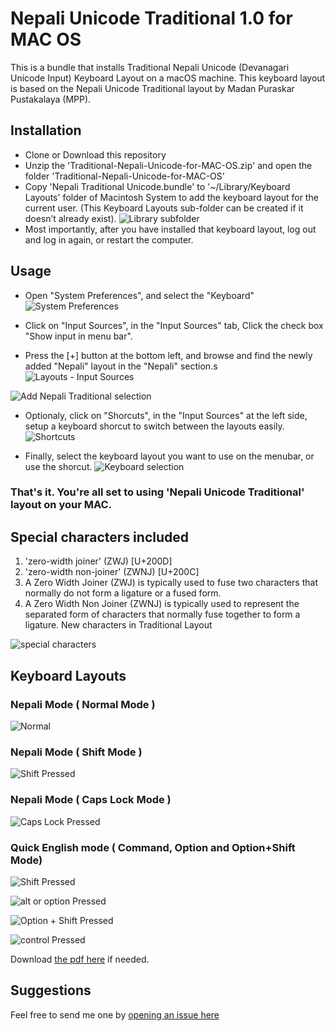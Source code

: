 # Nepali Unicode Traditional 1.0 for MAC OS


This is a bundle that installs Traditional Nepali Unicode (Devanagari Unicode Input) Keyboard Layout on a macOS machine.
This keyboard layout is based on the Nepali Unicode Traditional layout by Madan Puraskar Pustakalaya (MPP).


## Installation

- Clone or Download this repository
- Unzip the 'Traditional-Nepali-Unicode-for-MAC-OS.zip' and open the folder 'Traditional-Nepali-Unicode-for-MAC-OS'
- Copy 'Nepali Traditional Unicode.bundle' to '~/Library/Keyboard Layouts' folder of Macintosh System to add the keyboard layout for the current user.
  (This Keyboard Layouts sub-folder can be created if it doesn’t already exist).
 ![Library subfolder](https://github.com/kapildevadk/Traditional-Nepali-Unicode-for-MAC-OS/blob/main/images/03-library%20subfolder.png)
- Most importantly, after you have installed that keyboard layout, log out and log in again, or restart the computer.


## Usage


- Open "System Preferences", and select the "Keyboard"
 ![System Preferences](https://github.com/kapildevadk/Traditional-Nepali-Unicode-for-MAC-OS/blob/main/images/01-system-preferences.png)

- Click on "Input Sources", in the "Input Sources" tab, Click the check box "Show input in menu bar". 
- Press the [+] button at the bottom left, and browse and find the newly added "Nepali" layout in the "Nepali" section.s
 ![Layouts - Input Sources](https://github.com/kapildevadk/Traditional-Nepali-Unicode-for-MAC-OS/blob/main/images/02-keyboard-input-sources.png)
 
 ![Add Nepali Traditional selection](https://github.com/kapildevadk/Traditional-Nepali-Unicode-for-MAC-OS/blob/main/images/04-Nepali%20traditional%20unicode%20selection.png)

- Optionaly, click on "Shorcuts", in the "Input Sources" at the left side, setup a keyboard shorcut to switch between the layouts easily.
 ![Shortcuts](https://github.com/kapildevadk/Traditional-Nepali-Unicode-for-MAC-OS/blob/main/images/05-shortcuts.png)

- Finally, select the keyboard layout you want to use on the menubar, or use the shorcut.
 ![Keyboard selection](https://github.com/kapildevadk/Traditional-Nepali-Unicode-for-MAC-OS/blob/main/images/06-keyboard-select.png)
 
### That's it. You're all set to using 'Nepali Unicode Traditional' layout on your MAC.

## Special characters included 

1. 'zero-width joiner' (ZWJ) [U+200D]
2. 'zero-width non-joiner' (ZWNJ) [U+200C]
1. A Zero Width Joiner (ZWJ) is typically used to fuse two characters that normally do not form a ligature or a
fused form.
2. A Zero Width Non Joiner (ZWNJ) is typically used to represent the separated form of characters that normally
fuse together to form a ligature.
New characters in Traditional Layout 

![special characters](https://github.com/kapildevadk/Traditional-Nepali-Unicode-for-MAC-OS/blob/main/images/Special%20unicode%20characters.png)

## Keyboard Layouts

### Nepali Mode ( Normal Mode )
![Normal](https://github.com/kapildevadk/Traditional-Nepali-Unicode-for-MAC-OS/blob/main/images/10_normal%20mode.png)

### Nepali Mode ( Shift Mode )
![Shift Pressed](https://github.com/kapildevadk/Traditional-Nepali-Unicode-for-MAC-OS/blob/main/images/11-shift%20pressed.png)

### Nepali Mode ( Caps Lock Mode )
![Caps Lock Pressed](https://github.com/kapildevadk/Traditional-Nepali-Unicode-for-MAC-OS/blob/main/images/12-Caps%20lock%20pressed.png)

### Quick English mode ( Command, Option and Option+Shift Mode)
![Shift Pressed](https://github.com/kapildevadk/Traditional-Nepali-Unicode-for-MAC-OS/blob/main/images/13-command%20pressed.png)

![alt or option Pressed](https://github.com/kapildevadk/Traditional-Nepali-Unicode-for-MAC-OS/blob/main/images/14-Alt%20or%20Option%20pressed%20.png)

![Option + Shift Pressed](https://github.com/kapildevadk/Traditional-Nepali-Unicode-for-MAC-OS/blob/main/images/15-Option%20%2B%20Shift%20pressed.png)

![control Pressed](https://github.com/kapildevadk/Traditional-Nepali-Unicode-for-MAC-OS/blob/main/images/16_control%20pressed.png)

Download [the pdf here](https://github.com/kapildevadk/Traditional-Nepali-Unicode-for-MAC-OS/blob/main/images/Keyboard-layouts.pdf) if needed.


## Suggestions 

Feel free to send me one by [opening an issue here](https://github.com/kapildevadk/Traditional-Nepali-Unicode-for-MAC-OS/issues)
